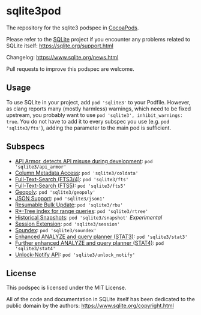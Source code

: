 sqlite3pod
==========

The repository for the sqlite3 podspec in [CocoaPods](http://cocoapods.org).

Please refer to the [SQLite](https://www.sqlite.org) project if you encounter any problems related to SQLite itself: https://sqlite.org/support.html

Changelog: https://www.sqlite.org/news.html

Pull requests to improve this podspec are welcome.

## Usage

To use SQLite in your project, add `pod 'sqlite3'` to your Podfile. However, as clang reports many (mostly harmless) warnings, which need to be fixed upstream, you probably want to use `pod 'sqlite3', inhibit_warnings: true`. You do not have to add it to every subspec you use (e.g. `pod 'sqlite3/fts'`), adding the parameter to the main pod is sufficient.


## Subspecs

- [API Armor, detects API misuse during development](https://sqlite.org/compile.html#enable_api_armor): `pod 'sqlite3/api_armor'`
- [Column Metadata Access](https://sqlite.org/compile.html#enable_column_metadata): `pod 'sqlite3/coldata'`
- [Full-Text-Search (FTS3/4)](https://www.sqlite.org/fts3.html): `pod 'sqlite3/fts'`
- [Full-Text-Search (FTS5)](https://www.sqlite.org/fts5.html): `pod 'sqlite3/fts5'`
- [Geopoly](https://sqlite.org/geopoly.html): `pod 'sqlite3/geopoly'`
- [JSON Support](https://www.sqlite.org/json1.html): `pod 'sqlite3/json1'`
- [Resumable Bulk Update](https://www.sqlite.org/rbu.html): `pod 'sqlite3/rbu'`
- [R*-Tree index for range queries](https://www.sqlite.org/rtree.html): `pod 'sqlite3/rtree'`
- [Historical Snapshots](https://www.sqlite.org/c3ref/snapshot.html): `pod 'sqlite3/snapshot'` *Experimental*
- [Session Extension](https://www.sqlite.org/sessionintro.html): `pod 'sqlite3/session'`
- [Soundex](https://www.sqlite.org/lang_corefunc.html#soundex): `pod 'sqlite3/soundex'`
- [Enhanced ANALYZE and query planner (STAT3)](https://sqlite.org/compile.html#enable_stat3): `pod 'sqlite3/stat3'`
- [Further enhanced ANALYZE and query planner (STAT4)](https://sqlite.org/compile.html#enable_stat4): `pod 'sqlite3/stat4'`
- [Unlock-Notify API](https://www.sqlite.org/unlock_notify.html): `pod 'sqlite3/unlock_notify'`


## License

This podspec is licensed under the MIT License.

All of the code and documentation in SQLite itself has been dedicated to the public domain by the authors: https://www.sqlite.org/copyright.html
